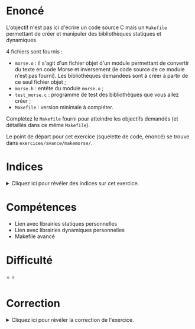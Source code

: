 # Enoncé

L'objectif n'est pas ici d'écrire un code source C mais un `Makefile`
permettant de créer et manipuler des bibliothèques statiques et
dynamiques.

4 fichiers sont fournis :

- `morse.o` : il s'agit d'un fichier objet d'un module permettant de
  convertir du texte en code Morse et inversement (le code source de
  ce module n'est pas fourni). Les bibliothèques demandées sont à créer
  à partir de ce seul fichier objet ;
- `morse.h` : entête du module `morse.o` ;
- `test_morse.c` : programme de test des bibliothèques que
  vous allez créer ;
- `Makefile` : version minimale à compléter.

Complétez le `Makefile` fourni pour atteindre les objectifs demandés
(et détaillés dans ce même `Makefile`).

Le point de départ pour cet exercice (squelette de code, énoncé) se
trouve dans `exercices/avance/makemorse/`.

# Indices

<details>
<summary>Cliquez ici pour révéler des indices sur cet exercice.</summary>
<br>

* Commandes : `ar`, `ld`, options -l -L -shared du compilateur à étudier
* Cf. fiche Makefile intermédiaire/avancé

</details>

# Compétences

* Lien avec librairies statiques personnelles
* Lien avec librairies dynamiques personnelles
* Makefile avancé

# Difficulté

:star: :star:
# Correction

<details>
<summary>Cliquez ici pour révéler la correction de l'exercice.</summary>
#### Corrigé du fichier Makefile

```make
CC = clang
LD = clang

CFLAGS=-std=c99 -Wall -Wextra -g
LDFLAGS=

# Enoncé : compléter ce Makefile avec les objectifs suivants
# Objectifs du Makefile :
# Générer la bibliothèque statique libmorseLS.a à partir du fichier objet morse.o fourni
# Générer la bibliothèque dynamique libmorseLD.so à partir du fichier objet morse.o fourni
# Générer le programme test_morse_LS à partir du code source test_morse.c fourni et de la bibliothèque statique créée libmorseLS.a
# Générer le programme test_morse_LD à partir du code source test_morse.c fourni et de la bibliothèque dynamique créée libmorseLD.so
# NOTA BENE :
#     * Ne pas générer directement test_morse_LS ou test_morse_LD à partir de test_morse.o et morse.o.
#     * L'objectif de l'exercice est de générer des bibliothèques statique (libmorseLS.a) et dynamique (libmorseLD.so)
#       et de les utiliser pour créer les programmes test_morse_LS test_morse_LD.

all: test_morse_LS test_morse_LD

%.o: %.c
	$(CC) $(CFLAGS) -c -o $@ $<

libmorseLS.a: morse.o
	ar scr $@ $^

libmorseLD.so: morse.o
	$(LD) -shared $^ $(LDFLAGS) -o $@

test_morse_LS: test_morse.o libmorseLS.a
	$(LD) $< $(LDFLAGS) -lmorseLS -L. -o $@

test_morse_LD: test_morse.o libmorseLD.so
	$(LD) $< $(LDFLAGS) -lmorseLD -L. -o $@

.PHONY  : clean

clean:
	rm -rf test_morse.o test_morse_LS test_morse_LD libmorseLS.a libmorseLD.so


```

#### Corrigé du fichier morse.h

```c
#ifndef _MORSE_H_
#define _MORSE_H_

/* Prototypes module morse*/
extern void affiche_morse(char *);
extern void affiche_texte(char *);
extern void help();

#endif

```

#### Corrigé du fichier test_morse.c

```c
#include <stdio.h>
#include <stdlib.h>
#include "morse.h"

int main(void)
{
    /* Chaine de caractères à encoder en morse. */
    const char *message = "RMS Titanic SOS";

    /*
        Code morse à déchiffrer. Le caractère '\' indique que la définition
        de la chaine de caractères continue à la ligne suivante.
    */
    const char *code_morse = ".-. -- ... // - .. - .- -. .. -.-. // \
                              ... --- ... // .---- ..... // \
                              .- ...- .-. .. .-.. // .---- ---. .---- ..---";

    /*
        Affiche la correspondance des caractères pris en charge
        et des codes morse.
    */
    help();

    /* Allez, au boulot! */
    printf("Affichage du code Morse de la phrase : %s\n", message);
    affiche_morse(message);
    printf("Affichage de la traduction du code Morse : %s\n", code_morse);
    affiche_texte(code_morse);

    return EXIT_SUCCESS;
}

```


</details>
